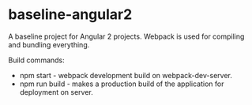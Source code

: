 # baseline-angular2

A baseline project for Angular 2 projects. Webpack is used for compiling and bundling everything.

Build commands:

* npm start - webpack development build on webpack-dev-server.
* npm run build - makes a production build of the application for deployment on server.